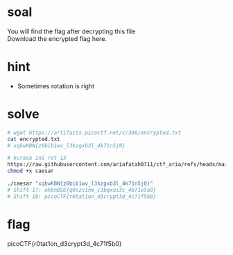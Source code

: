 # soal
You will find the flag after decrypting this file \
Download the encrypted flag here.

# hint
- Sometimes rotation is right

# solve
```bash
# wget https://artifacts.picoctf.net/c/386/encrypted.txt
cat encrypted.txt
# xqkwKBN{z0bib1wv_l3kzgxb3l_4k71n5j0}

# kurasa ini rot 13
https://raw.githubusercontent.com/ariafatah0711/ctf_aria/refs/heads/main/tool/caesar
chmod +x caesar

./caesar "xqkwKBN{z0bib1wv_l3kzgxb3l_4k71n5j0}"
# Shift 17: ohbnBSE{q0szs1nm_c3bqxos3c_4b71e5a0}
# Shift 18: picoCTF{r0tat1on_d3crypt3d_4c71f5b0}
```

# flag
picoCTF{r0tat1on_d3crypt3d_4c71f5b0}